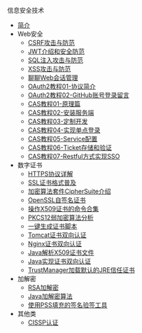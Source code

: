 信息安全技术
* [简介](markdown/Security/_readme.md)
* Web安全
    * [CSRF攻击与防范](markdown/Security/Web/CSRF攻击与防范.md)
    * [JWT介绍和安全防范](markdown/Security/Web/JWT介绍和安全防范.md)
    * [SQL注入攻击与防范](markdown/Security/Web/SQL注入攻击与防范.md)
    * [XSS攻击与防范](markdown/Security/Web/XSS攻击与防范.md)
    * [聊聊Web会话管理](markdown/Security/Web/聊聊Web会话管理.md)
    * [OAuth2教程01-协议简介](markdown/Security/Web/OAuth2教程01-协议简介.md)
    * [OAuth2教程02-GitHub账号登录留言](markdown/Security/Web/OAuth2教程02-GitHub账号登录留言.md)
    * [CAS教程01-原理篇](markdown/Security/Web/CAS教程01-原理篇.md)
    * [CAS教程02-安装服务端](markdown/Security/Web/CAS教程02-安装服务端.md)
    * [CAS教程03-定制开发](markdown/Security/Web/CAS教程03-定制开发.md)
    * [CAS教程04-实现单点登录](markdown/Security/Web/CAS教程04-实现单点登录.md)
    * [CAS教程05-Service配置](markdown/Security/Web/CAS教程05-Service配置.md)
    * [CAS教程06-Ticket存储和验证](markdown/Security/Web/CAS教程06-Ticket存储和验证.md)
    * [CAS教程07-Restful方式实现SSO](markdown/Security/Web/CAS教程07-Restful方式实现SSO.md)
* 数字证书
    * [HTTPS协议详解](markdown/Security/Certificate/HTTPS协议详解.md)
    * [SSL证书格式普及](markdown/Security/Certificate/SSL证书格式普及.md)
    * [加密算法套件CipherSuite介绍](markdown/Security/Certificate/加密算法套件CipherSuite介绍.md)
    * [OpenSSL自签名证书](markdown/Security/Certificate/OpenSSL自签名证书.md)
    * [操作X509证书的命令合集](markdown/Security/Certificate/操作X509证书的命令合集.md)
    * [PKCS12弱加密算法分析](markdown/Security/Certificate/PKCS12弱加密算法分析.md)
    * [一键生成证书脚本](markdown/Security/Certificate/一键生成证书脚本.md)
    * [Tomcat证书双向认证](markdown/Security/Certificate/Tomcat证书双向认证.md)
    * [Nginx证书双向认证](markdown/Security/Certificate/Nginx证书双向认证.md)
    * [Java解析X509证书文件](markdown/Security/Certificate/Java解析X509证书文件.md)
    * [Java实现证书双向认证](markdown/Security/Certificate/Java实现证书双向认证.md)
    * [TrustManager加载默认的JRE信任证书](markdown/Security/Certificate/TrustManager加载默认的JRE信任证书.md)
* 加解密
    * [RSA加解密](markdown/Security/Crypto/RSA加解密.md)
    * [Java加解密算法](markdown/Security/Crypto/Java加解密算法.md)
    * [使用PSS填充的签名验签工具](markdown/Security/Crypto/使用PSS填充的签名验签工具.md)
* 其他类
    * [CISSP认证](markdown/Security/Other/CISSP认证.md)



